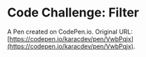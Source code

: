 # Code Challenge: Filter

A Pen created on CodePen.io. Original URL: [https://codepen.io/karacdev/pen/VwbPqjx](https://codepen.io/karacdev/pen/VwbPqjx).


